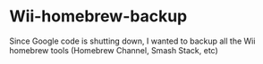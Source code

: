 # Wii-homebrew-backup
Since Google code is shutting down, I wanted to backup all the Wii homebrew tools (Homebrew Channel, Smash Stack, etc)
